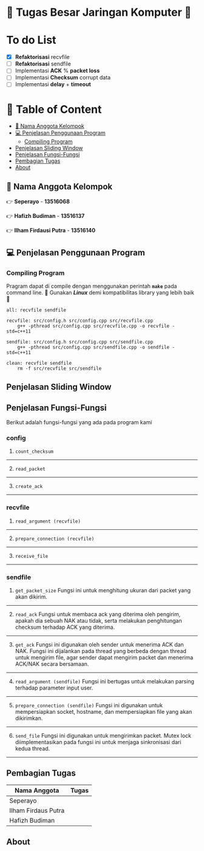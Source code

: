 # :school: Tugas Besar Jaringan Komputer :school:  <!-- omit in toc -->

# To do List <!-- omit in toc -->
- [x] **Refaktorisasi** recvfile
- [ ] **Refaktorisasi** sendfile
- [ ] Implementasi **ACK** % **packet loss**
- [ ] Implementasi **Checksum** corrupt data
- [ ] Implementasi **delay** + **timeout**

# :maple_leaf: Table of Content  <!-- omit in toc -->
- [:busts_in_silhouette: Nama Anggota Kelompok](#busts_in_silhouette-nama-anggota-kelompok)
- [:computer: Penjelasan Penggunaan Program](#computer-penjelasan-penggunaan-program)
	- [Compiling Program](#compiling-program)
- [Penjelasan Sliding Window](#penjelasan-sliding-window)
- [Penjelasan Fungsi-Fungsi](#penjelasan-fungsi-fungsi)
- [Pembagian Tugas](#pembagian-tugas)
- [About](#about)

## :busts_in_silhouette: Nama Anggota Kelompok
:point_right: **Seperayo** -  **13516068**

:point_right: **Hafizh Budiman** - **13516137**

:point_right: **Ilham Firdausi Putra** - **13516140**

## :computer: Penjelasan Penggunaan Program
### Compiling Program
Pragram dapat di compile dengan menggunakan perintah **`make`** pada command line. :ledger: Gunakan ***Linux*** demi kompatibilitas library yang lebih baik :ledger:

```
all: recvfile sendfile

recvfile: src/config.h src/config.cpp src/recvfile.cpp
	g++ -pthread src/config.cpp src/recvfile.cpp -o recvfile -std=c++11 

sendfile: src/config.h src/config.cpp src/sendfile.cpp
	g++ -pthread src/config.cpp src/sendfile.cpp -o sendfile -std=c++11 

clean: recvfile sendfile
	rm -f src/recvfile src/sendfile
```

## Penjelasan Sliding Window

## Penjelasan Fungsi-Fungsi
Berikut adalah fungsi-fungsi yang ada pada program kami

### config
1. `count_checksum`
---
2. `read_packet`
---
3. `create_ack`
---

### recvfile
1. `read_argument (recvfile)`
---
2. `prepare_connection (recvfile)`
---
3. `receive_file`
---

### sendfile

1. `get_packet_size` 
Fungsi ini untuk menghitung ukuran dari packet yang akan dikirim.
---
2. `read_ack` 
Fungsi untuk membaca ack yang diterima oleh pengirim, apakah dia sebuah NAK atau tidak, serta melakukan penghitungan checksum terhadap ACK yang diterima.
---
3. `get_ack` 
Fungsi ini digunakan oleh sender untuk menerima ACK dan NAK. Fungsi ini dijalankan pada thread yang berbeda dengan thread untuk mengirim file, agar sender dapat mengirim packet dan menerima ACK/NAK secara bersamaan.
---
4. `read_argument (sendfile)` 
Fungsi ini bertugas untuk melakukan parsing terhadap parameter input user.
---
5. `prepare_connection (sendfile)` 
Fungsi ini digunakan untuk mempersiapkan socket, hostname, dan mempersiapkan file yang akan dikirimkan.
---
6. `send_file` 
Fungsi ini digunakan untuk mengirimkan packet. Mutex lock diimplementasikan pada fungsi ini untuk menjaga sinkronisasi dari kedua thread.
---

## Pembagian Tugas
| Nama Anggota        | Tugas |
| ------------------- | ----- |
| Seperayo            |       |
| Ilham Firdaus Putra |       |
| Hafizh Budiman      |       |

## About